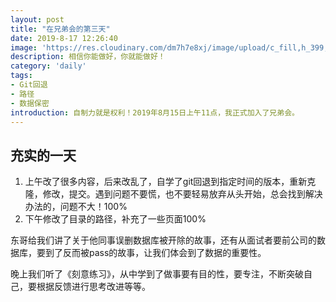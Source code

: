 ```yaml
---
layout: post
title: "在兄弟会的第三天"
date: 2019-8-17 12:26:40
image: 'https://res.cloudinary.com/dm7h7e8xj/image/upload/c_fill,h_399,w_760/v1501268554/sunrise_ttb9nk.jpg'
description: 相信你能做好，你就能做好！
category: 'daily'
tags:
- Git回退
- 路径
- 数据保密
introduction: 自制力就是权利！2019年8月15日上午11点，我正式加入了兄弟会。
---
```


## 充实的一天

1. 上午改了很多内容，后来改乱了，自学了git回退到指定时间的版本，重新克隆，修改，提交。遇到问题不要慌，也不要轻易放弃从头开始，总会找到解决办法的，问题不大！100%
2. 下午修改了目录的路径，补充了一些页面100%

东哥给我们讲了关于他同事误删数据库被开除的故事，还有从面试者要前公司的数据库，要到了反而被pass的故事，让我们体会到了数据的重要性。  

晚上我们听了《刻意练习》，从中学到了做事要有目的性，要专注，不断突破自己，要根据反馈进行思考改进等等。